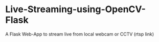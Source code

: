 # Live-Streaming-using-OpenCV-Flask
A Flask Web-App to stream live from local webcam or CCTV (rtsp link)
